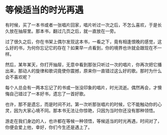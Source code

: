 # 等候适当的时光再遇

有时候，买了一本书或者一张唱片回家，唱片听过一次之后，不怎么喜欢，于是长久放在抽屉里。那本书，翻过几页之后，就一直放在一旁。 

过了很久之后，你在书架上偶尔发现这本书，一看之下，竟有相逢恨晚的感觉，这么好的书，为何你忘记它的存在？如果早一点看到，你的境界也许就会跟现在不一样。 

然后，某年某天，你打开抽屉，无意中看到那张只听过一次的唱片，你再次把它播出来，那动人的旋律和歌词竟使你震撼，原来你一直错过这么好的歌。那时为什么会不喜欢呢？ 

每个人总会有一两本忘记了的书或一张没印象的唱片，时光流逝。偶然再会，才懊悔自己错过了一本好书，遗忘了一首好歌。 

也许，那不是遗忘，而是时间不对。第一次听那张唱片的时候，它不能触动你的心灵，因为大家心境不同。那本书无法让你惊艳，只因为当时你还没有那种领悟。 

游走在我们身边的人，也许都在等候一种领悟，等候适当的时光再遇，时间对了，你便会爱上他，幸好，你们今生还是遇上了。
